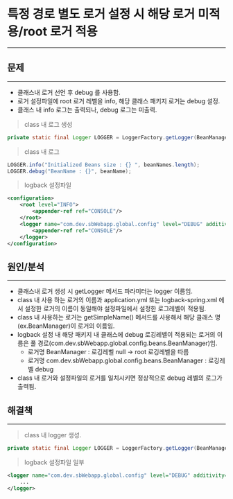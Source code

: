 # 특정 경로 별도 로거 설정 시 해당 로거 미적용/root 로거 적용
___

## 문제
___

* 클래스내 로거 선언 후 debug 를 사용함.
* 로거 설정파일에 root 로거 레벨을 info, 해당 클래스 패키지 로거는 debug 설정.
* 클래스 내 info 로그는 출력되나, debug 로그는 미출력.

> class 내 로그 생성

```java
private static final Logger LOGGER = LoggerFactory.getLogger(BeanManager.class.getSimpleName());
```

> class 내 로그

```java
LOGGER.info("Initialized Beans size : {} ", beanNames.length);
LOGGER.debug("BeanName : {}", beanName);
```

> logback 설정파일

```xml
<configuration>
    <root level="INFO">
        <appender-ref ref="CONSOLE"/>
    </root>
    <logger name="com.dev.sbWebapp.global.config" level="DEBUG" additivity="false">
        <appender-ref ref="CONSOLE"/>
    </logger>
</configuration>
```

## 원인/분석
___

* 클래스내 로거 생성 시 getLogger 메서드 파라미터는 logger 이름임.
* class 내 사용 하는 로거의 이름과 application.yml 또는 logback-spring.xml 에서 설정한 로거의 이름이 동일해야 설정파일에서 설정한 로그레벨이 적용됨.
* class 내 사용하는 로거는 getSimpleName() 메서드를 사용해서 해당 클래스 명(ex.BeanManager)이 로거의 이름임.
* logback 설정 내 해당 패키지 내 클래스에 debug 로깅레벨이 적용되는 로거의 이름은 풀 경로(com.dev.sbWebapp.global.config.beans.BeanManager)임.
  - 로거명 BeanManager : 로깅레벨 null -> root 로깅레벨을 따름 
  - 로거명 com.dev.sbWebapp.global.config.beans.BeanManager : 로깅레벨 debug
* class 내 로거와 설정파일의 로거를 일치시키면 정상적으로 debug 레벨의 로그가 출력됨.

## 해결책
___

> class 내 logger 생성.

```java
private static final Logger LOGGER = LoggerFactory.getLogger(BeanManager.class);
```
> logback 설정파일 일부

```xml
<logger name="com.dev.sbWebapp.global.config" level="DEBUG" additivity="false">
    ...
</logger>
```